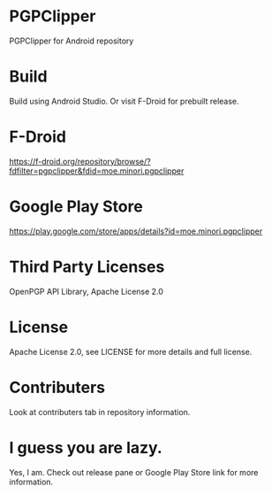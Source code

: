 # PGPClipper
PGPClipper for Android repository

# Build
Build using Android Studio. Or visit F-Droid for prebuilt release.

# F-Droid
https://f-droid.org/repository/browse/?fdfilter=pgpclipper&fdid=moe.minori.pgpclipper

# Google Play Store
https://play.google.com/store/apps/details?id=moe.minori.pgpclipper

# Third Party Licenses
OpenPGP API Library, Apache License 2.0

# License
Apache License 2.0, see LICENSE for more details and full license.

# Contributers
Look at contributers tab in repository information.

# I guess you are lazy.
Yes, I am. Check out release pane or Google Play Store link for more information.
